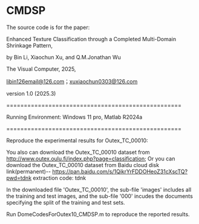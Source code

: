 # CMDSP
The source code is for the paper:

Enhanced Texture Classification through a Completed Multi-Domain Shrinkage Pattern,

by Bin Li, Xiaochun Xu, and Q.M.Jonathan Wu

The Visual Computer, 2025,

libin126email@126.com；xuxiaochun0303@126.com

version 1.0 (2025.3)

==================================================

Running Environment: Windows 11 pro, Matlab R2024a

==================================================

Reproduce the experimental results for Outex_TC_00010:

You also can download the Outex_TC_00010 dataset from http://www.outex.oulu.fi/index.php?page=classification;
Or you can download the Outex_TC_00010 dataset from Baidu cloud disk link(permanent)-- https://pan.baidu.com/s/1QikrYrFDDOHeoZ31cXscTQ?pwd=tdnk extraction code: tdnk 

In the downloaded file 'Outex_TC_00010', the sub-file 'images' includes all the training and test images, and the sub-file '000' incudes the documents specifying the split of the training and test sets.

Run DomeCodesForOutex10_CMDSP.m to reproduce the reported results.
